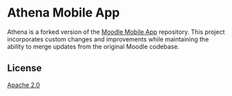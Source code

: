 Athena Mobile App
=================

Athena is a forked version of the [Moodle Mobile App](https://github.com/moodlehq/moodleapp) repository. This project incorporates custom changes and improvements while maintaining the ability to merge updates from the original Moodle codebase.

License
-------

[Apache 2.0](http://www.apache.org/licenses/LICENSE-2.0)
